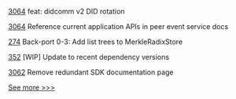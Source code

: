 
[3064](https://github.com/hyperledger/aries-framework-go/pull/3064) feat: didcomm v2 DID rotation

[3064](https://github.com/hyperledger/fabric/pull/3064) Reference current application APIs in peer event service docs

[274](https://github.com/hyperledger/transact/pull/274) Back-port 0-3: Add list trees to MerkleRadixStore

[352](https://github.com/hyperledger/fabric-test/pull/352) [WIP] Update to recent dependency versions

[3062](https://github.com/hyperledger/fabric/pull/3062) Remove redundant SDK documentation page


[See more >>>](https://start-here.hyperledger.org/pull-requests)
